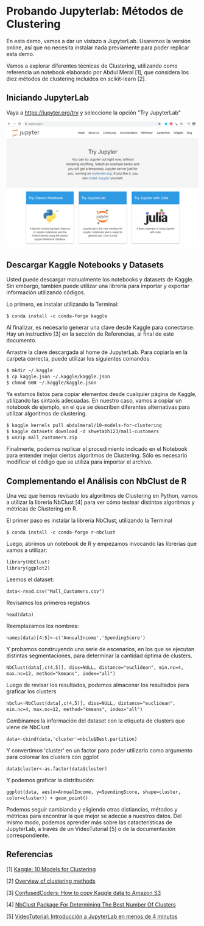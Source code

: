 # Probando Jupyterlab: Métodos de Clustering

En esta demo, vamos a dar un vistazo a JupyterLab. Usaremos la versión online, así que no necesita instalar nada previamente para poder replicar esta demo.

Vamos a explorar diferentes técnicas de Clustering, utilizando como referencia un notebook elaborado por Abdul Meral [1], que considera los diez métodos de clustering incluidos en scikit-learn [2].


## Iniciando JupyterLab

Vaya a https://jupyter.org/try y seleccione la opción "Try JupyterLab"

![IMAGEN](images/TryJupyterLab.png)

## Descargar Kaggle Notebooks y Datasets

Usted puede descargar manualmente los notebooks y datasets de Kaggle. Sin embargo, también puede utilizar una librería para importar y exportar información utilizando códigos.

Lo primero, es instalar utilizando la Terminal:

    $ conda install -c conda-forge kaggle

Al finalizar, es necesario generar una clave desde Kaggle para conectarse. Hay un instructivo [3] en la sección de Referencias, al final de este documento. 

Arrastre la clave descargada al home de JupyterLab. Para copiarla en la carpeta correcta, puede utilizar los siguientes comandos:

    $ mkdir ~/.kaggle
    $ cp kaggle.json ~/.kaggle/kaggle.json
    $ chmod 600 ~/.kaggle/kaggle.json

Ya estamos listos para copiar elementos desde cualquier página de Kaggle, utilizando las sintaxis adecuadas. En nuestro caso, vamos a copiar un notebook de ejemplo, en el que se describen diferentes alternativas para utilizar algoritmos de clustering.

    $ kaggle kernels pull abdulmeral/10-models-for-clustering
    $ kaggle datasets download -d shwetabh123/mall-customers
    $ unzip mall_customers.zip

Finalmente, podemos replicar el procedimiento indicado en el Notebook para entender mejor ciertos algoritmos de Clustering. Sólo es necesario modificar el código que se utiliza para importar el archivo.

## Complementando el Análisis con NbClust de R

Una vez que hemos revisado los algoritmos de Clustering en Python, vamos a utilizar la librería NbClust [4] para ver cómo testear distintos algoritmos y métricas de Clustering en R.

El primer paso es instalar la librería NbClust, utilizando la Terminal

    $ conda install -c conda-forge r-nbclust

Luego, abrimos un notebook de R y empezamos invocando las librerías que vamos a utilizar:

    library(NbClust)
    library(ggplot2)

Leemos el dataset:

    data<-read.csv("Mall_Customers.csv")

Revisamos los primeros registros

    head(data)

Reemplazamos los nombres:

    names(data)[4:5]<-c('AnnualIncome','SpendingScore')

Y probamos construyendo una serie de escenarios, en los que se ejecutan distintas segmentaciones, para determinar la cantidad óptima de clusters.

    NbClust(data[,c(4,5)], diss=NULL, distance="euclidean", min.nc=4, max.nc=12, method="kmeans", index="all")

Luego de revisar los resultados, podemos almacenar los resultados para graficar los clusters

    nbclu<-NbClust(data[,c(4,5)], diss=NULL, distance="euclidean", min.nc=4, max.nc=12, method="kmeans", index="all")

Combinamos la información del dataset con la etiqueta de clusters que viene de NbClust

    data<-cbind(data,'cluster'=nbclu$Best.partition)

Y convertimos 'cluster' en un factor para poder utilizarlo como argumento para colorear los clusters con ggplot

    data$cluster<-as.factor(data$cluster)

Y podemos graficar la distribución:

    ggplot(data, aes(x=AnnualIncome, y=SpendingScore, shape=cluster, color=cluster)) + geom_point()

Podemos seguir cambiando y eligiendo otras distiancias, métodos y métricas para encontrar la que mejor se adecúe a nuestros datos. Del mismo modo, podemos aprender más sobre las catacterísticas de JupyterLab, a través de un VideoTutorial [5] o de la documentación correspondiente.

    

## Referencias

[1] [Kaggle: 10 Models for Clustering](https://www.kaggle.com/abdulmeral/10-models-for-clustering/)

[2] [Overview of clustering methods](https://scikit-learn.org/stable/modules/clustering.html#overview-of-clustering-methods)

[3] [ConfusedCoders: How to copy Kaggle data to Amazon S3](https://confusedcoders.com/data-engineering/how-to-copy-kaggle-data-to-amazon-s3)

[4] [NbClust Package For Determining The Best Number Of Clusters](https://www.rdocumentation.org/packages/NbClust/versions/3.0/topics/NbClust)

[5] [VideoTutorial: Introducción a JupyterLab en menos de 4 minutos](https://www.youtube.com/watch?v=tdSVdcFezqs)
